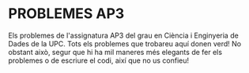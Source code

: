 # PROBLEMES AP3

Els problemes de l'assignatura AP3 del grau en Ciència i Enginyeria de Dades de la UPC. Tots els problemes que trobareu aquí donen verd! No obstant això, segur que hi ha mil maneres més elegants de fer els problemes o de escriure el codi, així que no us confieu!